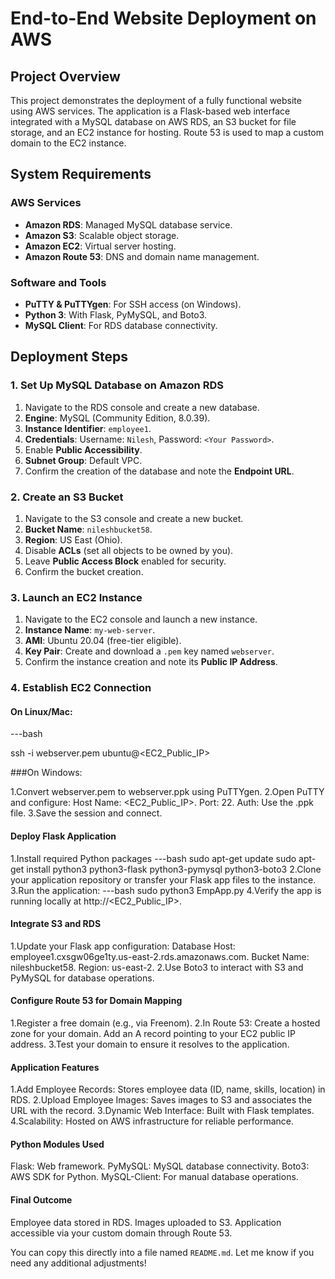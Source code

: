 # End-to-End Website Deployment on AWS

## Project Overview
This project demonstrates the deployment of a fully functional website using AWS services.
The application is a Flask-based web interface integrated with a MySQL database on AWS RDS, an S3 bucket for file storage, and an EC2 instance for hosting. 
Route 53 is used to map a custom domain to the EC2 instance.

## System Requirements
### AWS Services
- **Amazon RDS**: Managed MySQL database service.
- **Amazon S3**: Scalable object storage.
- **Amazon EC2**: Virtual server hosting.
- **Amazon Route 53**: DNS and domain name management.

### Software and Tools
- **PuTTY & PuTTYgen**: For SSH access (on Windows).
- **Python 3**: With Flask, PyMySQL, and Boto3.
- **MySQL Client**: For RDS database connectivity.


## Deployment Steps

### 1. Set Up MySQL Database on Amazon RDS
1. Navigate to the RDS console and create a new database.
2. **Engine**: MySQL (Community Edition, 8.0.39).
3. **Instance Identifier**: `employee1`.
4. **Credentials**: Username: `Nilesh`, Password: `<Your Password>`.
5. Enable **Public Accessibility**.
6. **Subnet Group**: Default VPC.
7. Confirm the creation of the database and note the **Endpoint URL**.


### 2. Create an S3 Bucket
1. Navigate to the S3 console and create a new bucket.
2. **Bucket Name**: `nileshbucket58`.
3. **Region**: US East (Ohio).
4. Disable **ACLs** (set all objects to be owned by you).
5. Leave **Public Access Block** enabled for security.
6. Confirm the bucket creation.


### 3. Launch an EC2 Instance
1. Navigate to the EC2 console and launch a new instance.
2. **Instance Name**: `my-web-server`.
3. **AMI**: Ubuntu 20.04 (free-tier eligible).
4. **Key Pair**: Create and download a `.pem` key named `webserver`.
5. Confirm the instance creation and note its **Public IP Address**.


### 4. Establish EC2 Connection
#### On Linux/Mac:
---bash

 ssh -i webserver.pem ubuntu@<EC2_Public_IP>

###On Windows:

1.Convert webserver.pem to webserver.ppk using PuTTYgen.
2.Open PuTTY and configure:
  Host Name: <EC2_Public_IP>.
   Port: 22.
    Auth: Use the .ppk file.
3.Save the session and connect.
####  Deploy Flask Application
1.Install required Python packages
---bash
sudo apt-get update
sudo apt-get install python3 python3-flask python3-pymysql python3-boto3
2.Clone your application repository or transfer your Flask app files to the instance.
3.Run the application:
---bash
sudo python3 EmpApp.py
4.Verify the app is running locally at http://<EC2_Public_IP>.

####  Integrate S3 and RDS
1.Update your Flask app configuration:
  Database Host: employee1.cxsgw06ge1ty.us-east-2.rds.amazonaws.com.
  Bucket Name: nileshbucket58.
   Region: us-east-2.
2.Use Boto3 to interact with S3 and PyMySQL for database operations.

#### Configure Route 53 for Domain Mapping
1.Register a free domain (e.g., via Freenom).
2.In Route 53:
  Create a hosted zone for your domain.
  Add an A record pointing to your EC2 public IP address.
3.Test your domain to ensure it resolves to the application.

#### Application Features
1.Add Employee Records: Stores employee data (ID, name, skills, location) in RDS.
2.Upload Employee Images: Saves images to S3 and associates the URL with the record.
3.Dynamic Web Interface: Built with Flask templates.
4.Scalability: Hosted on AWS infrastructure for reliable performance.

#### Python Modules Used
Flask: Web framework.
PyMySQL: MySQL database connectivity.
Boto3: AWS SDK for Python.
MySQL-Client: For manual database operations.

#### Final Outcome
Employee data stored in RDS.
Images uploaded to S3.
Application accessible via your custom domain through Route 53.


You can copy this directly into a file named `README.md`. Let me know if you need any additional adjustments!


